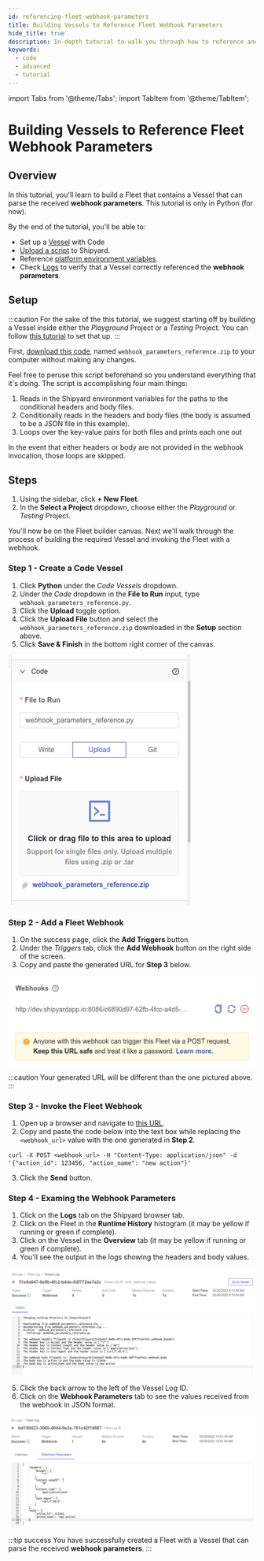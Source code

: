 ```yaml
---
id: referencing-fleet-webhook-parameters
title: Building Vessels to Reference Fleet Webhook Parameters
hide_title: true
description: In-depth tutorial to walk you through how to reference and read webhook parameter values.
keywords:
  - code
  - advanced
  - tutorial
---
```


import Tabs from '@theme/Tabs';
import TabItem from '@theme/TabItem';

# Building Vessels to Reference Fleet Webhook Parameters

## Overview

In this tutorial, you'll learn to build a Fleet that contains a Vessel that can parse the received **webhook parameters**. This tutorial is only in Python \(for now\).

By the end of the tutorial, you'll be able to:

- Set up a [Vessel](../reference/vessels.md) with Code
- [Upload a script](../reference/code/upload-code.md) to Shipyard.
- Reference [platform environment variables](../reference/shipyard-environment-variables.md).
- Check [Logs](../reference/logs/logs-overview.md) to verify that a Vessel correctly referenced the **webhook parameters**.

## Setup

:::caution
For the sake of the this tutorial, we suggest starting off by building a Vessel inside either the *Playground* Project or a *Testing* Project. You can follow [this tutorial](../getting-started/first-project.md) to set that up.
:::

First, [download this code](https://drive.google.com/file/d/1TYvbvxNgkaBJkE2mC5A81SzGzSIfLVH4/view?usp=sharing), named `webhook_parameters_reference.zip` to your computer without making any changes.

Feel free to peruse this script beforehand so you understand everything that it's doing. The script is accomplishing four main things:

1. Reads in the Shipyard environment variables for the paths to the conditional headers and body files.
2. Conditionally reads in the headers and body files (the body is assumed to be a JSON file in this example).
3. Loops over the key-value pairs for both files and prints each one out

In the event that either headers or body are not provided in the webhook invocation, those loops are skipped.

## Steps

1. Using the sidebar, click **+ New Fleet**.
2. In the **Select a Project** dropdown, choose either the *Playground* or *Testing* Project.

You'll now be on the Fleet builder canvas. Next we'll walk through the process of building the required Vessel and invoking the Fleet with a webhook.

### Step 1 - Create a Code Vessel

1. Click **Python** under the _Code Vessels_ dropdown.
2. Under the _Code_ dropdown in the **File to Run** input, type `webhook_parameters_reference.py`.
3. Click the **Upload** toggle option.
4. Click the **Upload File** button and select the `webhook_parameters_reference.zip` downloaded in the **Setup** section above.
5. Click **Save & Finish** in the bottom right corner of the canvas.

![](../.gitbook/assets/uploaded_webhook_parameters_code_panel.png)

### Step 2 - Add a Fleet Webhook

1. On the success page, click the **Add Triggers** button.
2. Under the _Triggers_ tab, click the **Add Webhook** button on the right side of the screen.
3. Copy and paste the generated URL for **Step 3** below.

![](../.gitbook/assets/generated_webhook_for_parameters_output.png)

:::caution
Your generated URL will be different than the one pictured above.
:::

### Step 3 - Invoke the Fleet Webhook

1. Open up a browser and navigate to [this URL](https://reqbin.com/curl).
2. Copy and paste the code below into the text box while replacing the `<webhook_url>` value with the one generated in **Step 2**.

```
curl -X POST <webhook_url> -H "Content-Type: application/json" -d '{"action_id": 123456, "action_name": "new action"}'
```

3. Click the **Send** button.

### Step 4 - Examing the Webhook Parameters

1. Click on the **Logs** tab on the Shipyard browser tab.
2. Click on the Fleet in the **Runtime History** histogram (it may be yellow if running or green if complete).
3. Click on the Vessel in the **Overview** tab (it may be yellow if running or green if complete).
4. You'll see the output in the logs showing the headers and body values.

![](../.gitbook/assets/webhook_parameters_output_logs.png)

5. Click the back arrow to the left of the Vessel Log ID.
6. Click on the **Webhook Parameters** tab to see the values received from the webhook in JSON format.

![](../.gitbook/assets/webhook_parameters_output_tab.png)

:::tip success
You have successfully created a Fleet with a Vessel that can parse the received **webhook parameters**.
:::
